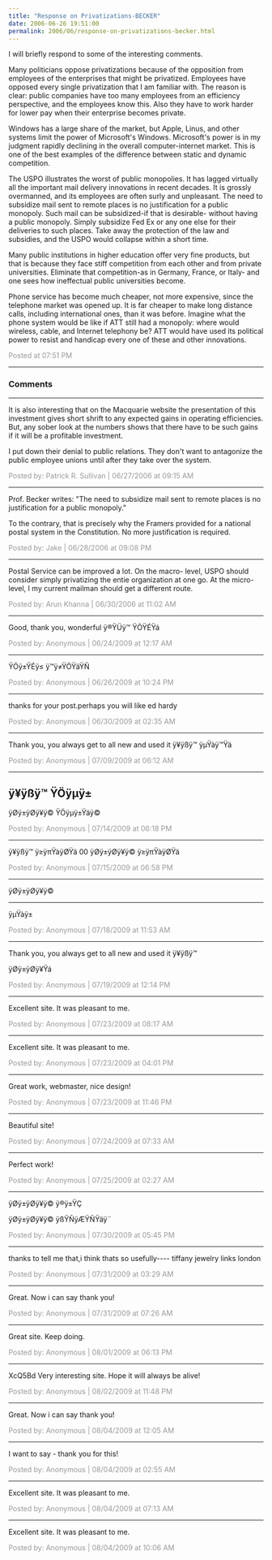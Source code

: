```yaml
---
title: "Response on Privatizations-BECKER"
date: 2006-06-26 19:51:00
permalink: 2006/06/response-on-privatizations-becker.html
---
```

I will briefly respond to some of the interesting comments.

Many politicians oppose privatizations because of the opposition from employees of the enterprises that might be privatized. Employees have opposed every single privatization that I am familiar with. The reason is clear: public companies have too many employees from an efficiency perspective, and the employees know this. Also they have to work harder for lower pay when their enterprise becomes private.

Windows has a large share of the market, but Apple, Linus, and other systems limit the power of Microsoft's Windows. Microsoft's power is in my judgment rapidly declining in the overall computer-internet market. This is one of the best examples of the difference between static and dynamic competition.

The USPO illustrates the worst of public monopolies. It has lagged virtually all the important mail delivery innovations in recent decades. It is grossly overmanned, and its employees are often surly and unpleasant. The need to subsidize mail sent to remote places is no justification for a public monopoly. Such mail can be subsidized-if that is desirable- without having a public monopoly. Simply subsidize Fed Ex or any one else for their deliveries to such places. Take away the protection of the law and subsidies, and the USPO would collapse within a short time.

Many public institutions in higher education offer very fine products, but that is because they face stiff competition from each other and from private universities. Eliminate that competition-as in Germany, France, or Italy- and one sees how ineffectual public universities become.

Phone service has become much cheaper, not more expensive, since the telephone market was opened up. It is far cheaper to make long distance calls, including international ones, than it was before. Imagine what the phone system would be like if ATT still had a monopoly: where would wireless, cable, and Internet telephony be? ATT would have used its political power to resist and handicap every one of these and other innovations.

<span style="color:#999">Posted at 07:51 PM</span>

<!-- more -->

---

### Comments

---

It is also interesting that on the Macquarie website the presentation of this investment gives short shrift to any expected gains in operating efficiencies.  But, any sober look at the numbers shows that there have to be such gains if it will be a profitable investment.  

I put down their denial to public relations.  They don't want to antagonize the public employee unions until after they take over the system.

<span style="color:#999">Posted by: Patrick R. Sullivan | 06/27/2006 at 09:15 AM</span>

---

Prof. Becker writes: "The need to subsidize mail sent to remote places is no justification for a public monopoly."

To the contrary, that is precisely why the Framers provided for a national postal system in the Constitution.  No more justification is required.

<span style="color:#999">Posted by: Jake | 06/28/2006 at 09:08 PM</span>

---

Postal Service can be improved a lot.  On the macro- level, USPO should consider simply privatizing the entie organization at one go.  At the micro-level, I my current mailman should get a different route.

<span style="color:#999">Posted by: Arun Khanna | 06/30/2006 at 11:02 AM</span>

---

Good, thank you, wonderful
ÿ®ŸÜÿ™ ŸÖŸÉŸá

<span style="color:#999">Posted by: Anonymous | 06/24/2009 at 12:17 AM</span>

---

ŸÖÿ±ŸÉÿ≤ ÿ™ÿ≠ŸÖŸäŸÑ

<span style="color:#999">Posted by: Anonymous | 06/26/2009 at 10:24 PM</span>

---

thanks for your post.perhaps you will like ed hardy

<span style="color:#999">Posted by: Anonymous | 06/30/2009 at 02:35 AM</span>

---

Thank you, you always get to all new and used it 
ÿ¥ÿßÿ™ ÿµŸàÿ™Ÿä

<span style="color:#999">Posted by: Anonymous | 07/09/2009 at 06:12 AM</span>

---

ÿ¥ÿßÿ™ ŸÖÿµÿ±
--
ÿØÿ±ÿØÿ¥ÿ© ŸÖÿµÿ±Ÿäÿ©

<span style="color:#999">Posted by: Anonymous | 07/14/2009 at 06:18 PM</span>

---

ÿ¥ÿßÿ™ ÿ≥ÿπŸàÿØŸä
00
ÿØÿ±ÿØÿ¥ÿ© ÿ≥ÿπŸàÿØŸä

<span style="color:#999">Posted by: Anonymous | 07/15/2009 at 06:58 PM</span>

---

ÿØÿ±ÿØÿ¥ÿ©
___
ÿµŸàÿ±

<span style="color:#999">Posted by: Anonymous | 07/18/2009 at 11:53 AM</span>

---

Thank you, you always get to all new and used it 
ÿ¥ÿßÿ™ 

ÿØÿ±ÿØÿ¥Ÿá

<span style="color:#999">Posted by: Anonymous | 07/19/2009 at 12:14 PM</span>

---

Excellent site. It was pleasant to me.

<span style="color:#999">Posted by: Anonymous | 07/23/2009 at 08:17 AM</span>

---

Excellent site. It was pleasant to me.

<span style="color:#999">Posted by: Anonymous | 07/23/2009 at 04:01 PM</span>

---

Great work, webmaster, nice design!

<span style="color:#999">Posted by: Anonymous | 07/23/2009 at 11:46 PM</span>

---

Beautiful site!

<span style="color:#999">Posted by: Anonymous | 07/24/2009 at 07:33 AM</span>

---

Perfect work!

<span style="color:#999">Posted by: Anonymous | 07/25/2009 at 02:27 AM</span>

---

ÿØÿ±ÿØÿ¥ÿ© ÿ®ÿ±ŸÇ 


ÿØÿ±ÿØÿ¥ÿ© ÿßŸÑÿÆŸÑŸäÿ¨

<span style="color:#999">Posted by: Anonymous | 07/30/2009 at 05:45 PM</span>

---

thanks to tell me that,i think thats so usefully----
tiffany jewelry 
links london

<span style="color:#999">Posted by: Anonymous | 07/31/2009 at 03:29 AM</span>

---

Great. Now i can say thank you!

<span style="color:#999">Posted by: Anonymous | 07/31/2009 at 07:26 AM</span>

---

Great site. Keep doing.

<span style="color:#999">Posted by: Anonymous | 08/01/2009 at 06:13 PM</span>

---

XcQ5Bd Very interesting site. Hope it will always be alive!

<span style="color:#999">Posted by: Anonymous | 08/02/2009 at 11:48 PM</span>

---

Great. Now i can say thank you!

<span style="color:#999">Posted by: Anonymous | 08/04/2009 at 12:05 AM</span>

---

I want to say - thank you for this!

<span style="color:#999">Posted by: Anonymous | 08/04/2009 at 02:55 AM</span>

---

Excellent site. It was pleasant to me.

<span style="color:#999">Posted by: Anonymous | 08/04/2009 at 07:13 AM</span>

---

Excellent site. It was pleasant to me.

<span style="color:#999">Posted by: Anonymous | 08/04/2009 at 10:06 AM</span>